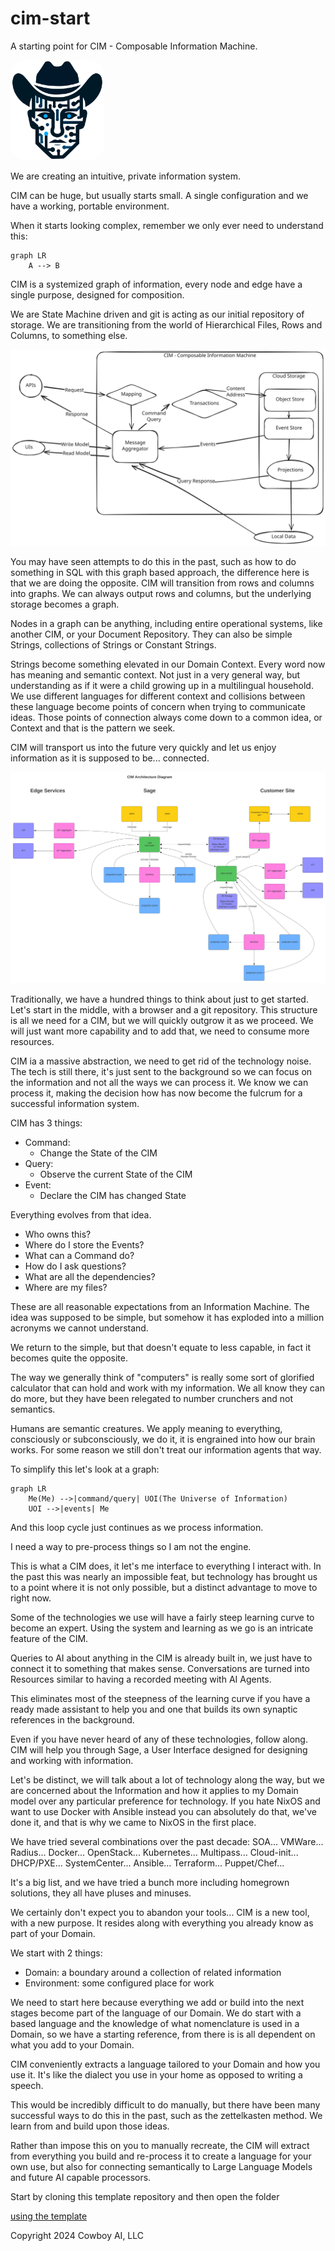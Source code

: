 # cim-start
A starting point for CIM - Composable Information Machine.

<img src="./doc/logo.svg" alt="logo" title="Cowboy AI" width="150" style="background-color: white; border-radius: 25px;"/> 

We are creating an intuitive, private information system.

CIM can be huge, but usually starts small. A single configuration and we have a working, portable environment.

When it starts looking complex, remember we only ever need to understand this:

```mermaid
graph LR
    A --> B
```

CIM is a systemized graph of information, every node and edge have a single purpose, designed for composition. 

We are State Machine driven and git is acting as our initial repository of storage.  We are transitioning from the world of Hierarchical Files, Rows and Columns, to something else. 

![CIM](./doc/CIM.svg)

You may have seen attempts to do this in the past, such as how to do something in SQL with this graph based approach, the difference here is that we are doing the opposite. CIM will transition from rows and columns into graphs.  We can always output rows and columns, but the underlying storage becomes a graph.

Nodes in a graph can be anything, including entire operational systems, like another CIM, or your Document Repository. They can also be simple Strings, collections of Strings or Constant Strings.

Strings become something elevated in our Domain Context. Every word now has meaning and semantic context. Not just in a very general way, but understanding as if it were a child growing up in a multilingual household. We use different languages for different context and collisions between these language become points of concern when trying to communicate ideas. Those points of connection always come down to a common idea, or Context and that is the pattern we seek.

CIM will transport us into the future very quickly and let us enjoy information as it is supposed to be... connected.

![CIM Architecture](doc/CIMArchitecture.svg)

Traditionally, we have a hundred things to think about just to get started. Let's start in the middle, with a browser and a git repository. This structure is all we need for a CIM, but we will quickly outgrow it as we proceed. We will just want more capability and to add that, we need to consume more resources.

CIM ia a massive abstraction, we need to get rid of the technology noise. The tech is still there, it's just sent to the background so we can focus on the information and not all the ways we can process it.  We know we can process it, making the decision how has now become the fulcrum for a successful information system.

CIM has 3 things:
  - Command: 
    - Change the State of the CIM
  - Query: 
    - Observe the current State of the CIM
  - Event: 
    - Declare the CIM has changed State

Everything evolves from that idea.
  - Who owns this?
  - Where do I store the Events?
  - What can a Command do?
  - How do I ask questions?
  - What are all the dependencies?
  - Where are my files?

These are all reasonable expectations from an Information Machine. The idea was supposed to be simple, but somehow it has exploded into a million acronyms we cannot understand.

We return to the simple, but that doesn't equate to less capable, in fact it becomes quite the opposite.

The way we generally think of "computers" is really some sort of glorified calculator that can hold and work with my information.  We all know they can do more, but they have been relegated to number crunchers and not semantics.

Humans are semantic creatures. We apply meaning to everything, consciously or subconsciously, we do it, it is engrained into how our brain works.  For some reason we still don't treat our information agents that way.

To simplify this let's look at a graph:
```mermaid
graph LR
    Me(Me) -->|command/query| UOI(The Universe of Information)
    UOI -->|events| Me
```

And this loop cycle just continues as we process information.

I need a way to pre-process things so I am not the engine.

This is what a CIM does, it let's me interface to everything I interact with. In the past this was nearly an impossible feat, but technology has brought us to a point where it is not only possible, but a distinct advantage to move to right now.

Some of the technologies we use will have a fairly steep learning curve to become an expert. Using the system and learning as we go is an intricate feature of the CIM.

Queries to AI about anything in the CIM is already built in, we just have to connect it to something that makes sense. Conversations are turned into Resources similar to having a recorded meeting with AI Agents.

This eliminates most of the steepness of the learning curve if you have a ready made assistant to help you and one that builds its own synaptic references in the background.

Even if you have never heard of any of these technologies, follow along. CIM will help you through Sage, a User Interface designed for designing and working with information.

Let's be distinct, we will talk about a lot of technology along the way, but we are concerned about the Information and how it applies to my Domain model over any particular preference for technology. If you hate NixOS and want to use Docker with Ansible instead you can absolutely do that, we've done it, and that is why we came to NixOS in the first place.

We have tried several combinations over the past decade:
SOA...
VMWare...
Radius...
Docker...
OpenStack...
Kubernetes...
Multipass...
Cloud-init...
DHCP/PXE...
SystemCenter...
Ansible...
Terraform...
Puppet/Chef...

It's a big list, and we have tried a bunch more including homegrown solutions, they all have pluses and minuses.

We certainly don't expect you to abandon your tools... CIM is a new tool, with a new purpose. It resides along with everything you already know as part of your Domain.

We start with 2 things:
  - Domain: a boundary around a collection of related information
  - Environment: some configured place for work
  
We need to start here because everything we add or build into the next stages become part of the language of our Domain.  We do start with a based language and the knowledge of what nomenclature is used in a Domain, so we have a starting reference, from there is is all dependent on what you add to your Domain.

CIM conveniently extracts a language tailored to your Domain and how you use it. It's like the dialect you use in your home as opposed to writing a speech.

This would be incredibly difficult to do manually, but there have been many successful ways to do this in the past, such as the zettelkasten method. We learn from and build upon those ideas.

Rather than impose this on you to manually recreate, the CIM will extract from everything you build and re-process it to create a language for your own use, but also for connecting semantically to Large Language Models and future AI capable processors.

Start by cloning this template repository and then open the folder

[using the template](./Using_this_template.md)

Copyright 2024 Cowboy AI, LLC